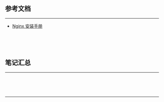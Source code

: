 ## 参考文档

---

* [Nginx 安装手册](https://shimo.im/docs/iyJDw5o2MoQrdp8B/read)



<br/><br/><br/>



## 笔记汇总

---





<br/><br/><br/>

---

